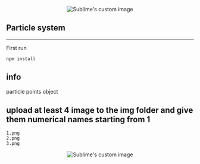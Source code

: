 <p align="center">
    <img src="https://raw.githubusercontent.com/hillelcoren/invoice-ninja/master/public/images/round_logo.png" alt="Sublime's custom image"/>
</p>

## Particle system

---

First run 

`npm install`

## info

particle points object

## upload at least 4 image to the img folder and give them numerical names starting from 1

```
1.png
2.png
3.png
```

<p align="center">
    <img src="https://raw.githubusercontent.com/hillelcoren/invoice-ninja/master/public/images/round_logo.png" alt="Sublime's custom image"/>
</p>

